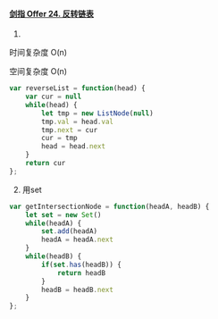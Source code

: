 #### [剑指 Offer 24. 反转链表](https://leetcode-cn.com/problems/fan-zhuan-lian-biao-lcof/)

1. 

时间复杂度 O(n)

空间复杂度 O(n)

```js
var reverseList = function(head) {
    var cur = null
    while(head) {
        let tmp = new ListNode(null)
        tmp.val = head.val
        tmp.next = cur
        cur = tmp
        head = head.next
    }
    return cur
};
```



2. 用set

```js
var getIntersectionNode = function(headA, headB) {
    let set = new Set()
    while(headA) {
        set.add(headA)
        headA = headA.next
    }
    while(headB) {
        if(set.has(headB)) {
            return headB
        }
        headB = headB.next
    }
};
```

